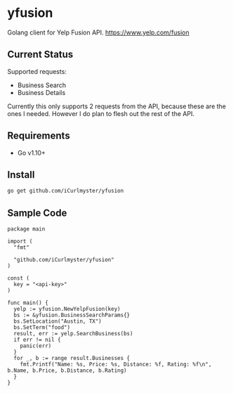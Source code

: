# yfusion
Golang client for Yelp Fusion API. https://www.yelp.com/fusion

## Current Status

Supported requests:
- Business Search
- Business Details

Currently this only supports 2 requests from the API, because these are the ones I needed.
However I do plan to flesh out the rest of the API.

## Requirements

- Go v1.10+

## Install

```bash
go get github.com/iCurlmyster/yfusion
```

## Sample Code

```golang
package main

import (
  "fmt"

  "github.com/iCurlmyster/yfusion"
)

const (
  key = "<api-key>"
)

func main() {
  yelp := yfusion.NewYelpFusion(key)
  bs := &yfusion.BusinessSearchParams{}
  bs.SetLocation("Austin, TX")
  bs.SetTerm("food")
  result, err := yelp.SearchBusiness(bs)
  if err != nil {
    panic(err)
  }
  for _, b := range result.Businesses {
    fmt.Printf("Name: %s, Price: %s, Distance: %f, Rating: %f\n", b.Name, b.Price, b.Distance, b.Rating)
  }
}
```


